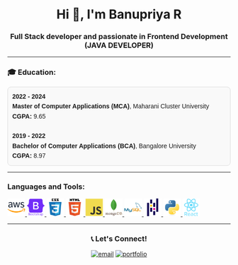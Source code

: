 <h1 align="center">Hi 👋, I'm Banupriya R</h1>
<h3 align="center">Full Stack developer and passionate in Frontend Development (JAVA DEVELOPER)</h3>

---
<h3 align="left">🎓 Education:</h3>
<div style="font-family: Arial, sans-serif; line-height: 1.6;">
  <div style="border: 1px solid #ddd; border-radius: 8px; padding: 10px; background-color: #f9f9f9;">
    <strong>2022 - 2024</strong><br />
    <strong>Master of Computer Applications (MCA)</strong>, Maharani Cluster University<br />
    <strong>CGPA:</strong> 9.65
    <br /><br />
    <strong>2019 - 2022</strong><br />
    <strong>Bachelor of Computer Applications (BCA)</strong>, Bangalore University<br />
    <strong>CGPA:</strong> 8.97
  </div>
</div>

---

<h3 align="left">Languages and Tools:</h3>
<p align="left"> 
  <a href="https://aws.amazon.com" target="_blank" rel="noreferrer"> 
    <img src="https://raw.githubusercontent.com/devicons/devicon/master/icons/amazonwebservices/amazonwebservices-original-wordmark.svg" alt="aws" width="40" height="40"/> 
  </a> 
  <a href="https://getbootstrap.com" target="_blank" rel="noreferrer"> 
    <img src="https://raw.githubusercontent.com/devicons/devicon/master/icons/bootstrap/bootstrap-plain-wordmark.svg" alt="bootstrap" width="40" height="40"/> 
  </a> 
  <a href="https://www.w3schools.com/css/" target="_blank" rel="noreferrer"> 
    <img src="https://raw.githubusercontent.com/devicons/devicon/master/icons/css3/css3-original-wordmark.svg" alt="css3" width="40" height="40"/> 
  </a> 
  
  <a href="https://www.w3.org/html/" target="_blank" rel="noreferrer"> 
    <img src="https://raw.githubusercontent.com/devicons/devicon/master/icons/html5/html5-original-wordmark.svg" alt="html5" width="40" height="40"/> 
  </a> 
  <a href="https://developer.mozilla.org/en-US/docs/Web/JavaScript" target="_blank" rel="noreferrer"> 
    <img src="https://raw.githubusercontent.com/devicons/devicon/master/icons/javascript/javascript-original.svg" alt="javascript" width="40" height="40"/> 
  </a> 
  <a href="https://www.mongodb.com/" target="_blank" rel="noreferrer"> 
    <img src="https://raw.githubusercontent.com/devicons/devicon/master/icons/mongodb/mongodb-original-wordmark.svg" alt="mongodb" width="40" height="40"/> 
  </a> 
  <a href="https://www.mysql.com/" target="_blank" rel="noreferrer"> 
    <img src="https://raw.githubusercontent.com/devicons/devicon/master/icons/mysql/mysql-original-wordmark.svg" alt="mysql" width="40" height="40"/> 
  </a> 
  <a href="https://pandas.pydata.org/" target="_blank" rel="noreferrer"> 
    <img src="https://raw.githubusercontent.com/devicons/devicon/2ae2a900d2f041da66e950e4d48052658d850630/icons/pandas/pandas-original.svg" alt="pandas" width="40" height="40"/> 
  </a> 
  <a href="https://www.python.org" target="_blank" rel="noreferrer"> 
    <img src="https://raw.githubusercontent.com/devicons/devicon/master/icons/python/python-original.svg" alt="python" width="40" height="40"/> 
  </a> 
  <a href="https://reactjs.org/" target="_blank" rel="noreferrer"> 
    <img src="https://raw.githubusercontent.com/devicons/devicon/master/icons/react/react-original-wordmark.svg" alt="react" width="40" height="40"/> 
  </a> 
</p>

---




<h3 align="center">📞 Let's Connect!</h3>
<p align="center">
  <a href="mailto:banupriyarsbt@gmail.com"><img src="https://img.shields.io/badge/Email%20Me!-banupriyarsbt%40gmail.com-red?style=flat&logo=gmail" alt="email" /></a>
  <a href="https://banupriyar1224.github.io/"><img src="https://img.shields.io/badge/Portfolio-Visit-green?style=flat&logo=github" alt="portfolio" /></a>
  <a href="tel:+917406206060"><img src="https://img.shields.io








